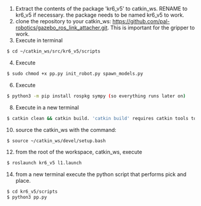 
1. Extract the contents of the package 'kr6_v5' to catkin_ws. RENAME to kr6_v5 if necessary. the package needs to be named kr6_v5 to work.
2. clone the repository to your catkin_ws: https://github.com/pal-robotics/gazebo_ros_link_attacher.git. This is important for the gripper to work.
3. Execute in terminal
 ```bash
$ cd ~/catkin_ws/src/kr6_v5/scripts
 ```
 
4. Execute 
```bash
$ sudo chmod +x pp.py init_robot.py spawn_models.py
```
6. Execute
```bash
$ python3 -m pip install rospkg sympy (so everything runs later on)
```
8. Execute in a new terminal 
```bash
$ catkin clean && catkin build. 'catkin build' requires catkin tools to be installed (python3-catkin-tools)
```
10. source the catkin_ws with the command: 
```bash
$ source ~/catkin_ws/devel/setup.bash
```
12. from the root of the workspace, catkin_ws, execute 
```bash
$ roslaunch kr6_v5 l1.launch
```
14. from a new terminal execute the python script that performs pick and place.
```bash
$ cd kr6_v5/scripts
$ python3 pp.py
```
